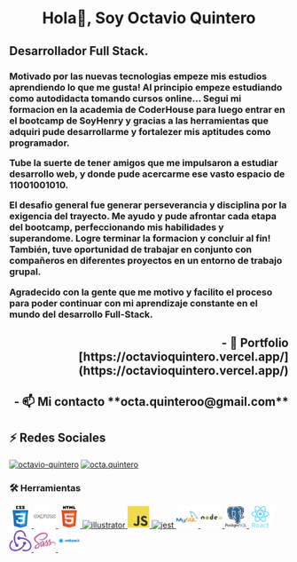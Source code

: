 <h1 align="center">Hola👋, Soy Octavio Quintero</h1>
<h2 align="left">Desarrollador Full Stack.</h2>

<h3 align="left">
Motivado por las nuevas tecnologias empeze mis estudios aprendiendo lo que me gusta! Al principio empeze estudiando como autodidacta tomando cursos online... Segui mi formacion en la academia de CoderHouse para luego entrar en el bootcamp de SoyHenry y gracias a las herramientas que adquiri pude desarrollarme y fortalezer mis aptitudes como programador.


Tube la suerte de tener amigos que me impulsaron a estudiar desarrollo web, y donde pude acercarme ese vasto espacio de 11001001010. 

 El desafio general fue generar perseverancia y disciplina por la exigencia del trayecto. Me ayudo y pude afrontar cada etapa del bootcamp, perfeccionando mis habilidades y superandome. Logre terminar la formacion y concluir al fin! También, tuve oportunidad de trabajar en conjunto con compañeros en diferentes proyectos en un entorno de trabajo grupal.

Agradecido con la gente que me motivo y facilito el proceso para poder continuar con mi aprendizaje constante en el mundo del desarrollo Full-Stack.</h3>

<h2 align="right">- 💼 Portfolio [https://octavioquintero.vercel.app/](https://octavioquintero.vercel.app/)</h2>

<h2 align="right">- 📫 Mi contacto **octa.quinteroo@gmail.com**</h2>

<h2 align="left">⚡ Redes Sociales</h2>
<p align="left">
<a href="https://linkedin.com/in/octavio-quintero" target="blank"><img align="center" src="https://raw.githubusercontent.com/rahuldkjain/github-profile-readme-generator/master/src/images/icons/Social/linked-in-alt.svg" alt="octavio-quintero" height="30" width="40" /></a>
<a href="https://instagram.com/octa.quintero" target="blank"><img align="center" src="https://raw.githubusercontent.com/rahuldkjain/github-profile-readme-generator/master/src/images/icons/Social/instagram.svg" alt="octa.quintero" height="30" width="40" /></a>
</p>

<h3 align="left">🛠 Herramientas</h3>
<p align="left">
  <a href="https://www.w3schools.com/css/" target="_blank" rel="noreferrer" >
    <img src="https://raw.githubusercontent.com/devicons/devicon/master/icons/css3/css3-original-wordmark.svg" alt="css3" width="40" height="40"/>
  </a>
  
  <a href="https://expressjs.com" target="_blank" rel="noreferrer">
    <img src="https://raw.githubusercontent.com/devicons/devicon/master/icons/express/express-original-wordmark.svg" alt="express" width="40" height="40"/>
  </a>
  
  <a href="https://www.w3.org/html/" target="_blank" rel="noreferrer">
    <img src="https://raw.githubusercontent.com/devicons/devicon/master/icons/html5/html5-original-wordmark.svg" alt="html5" width="40" height="40"/>
  </a>
  
  <a href="https://www.adobe.com/in/products/illustrator.html" target="_blank" rel="noreferrer">
    <img src="https://www.vectorlogo.zone/logos/adobe_illustrator/adobe_illustrator-icon.svg" alt="illustrator" width="40" height="40"/>
  </a>
  
  <a href="https://developer.mozilla.org/en-US/docs/Web/JavaScript" target="_blank" rel="noreferrer">
    <img src="https://raw.githubusercontent.com/devicons/devicon/master/icons/javascript/javascript-original.svg" alt="javascript" width="40" height="40"/>
  </a>
  
  <a href="https://jestjs.io" target="_blank" rel="noreferrer">
    <img src="https://www.vectorlogo.zone/logos/jestjsio/jestjsio-icon.svg" alt="jest" width="40" height="40"/>
  </a>
  
  <a href="https://www.mysql.com/" target="_blank" rel="noreferrer">
    <img src="https://raw.githubusercontent.com/devicons/devicon/master/icons/mysql/mysql-original-wordmark.svg" alt="mysql" width="40" height="40"/>
  </a>
  
  <a href="https://nodejs.org" target="_blank" rel="noreferrer">
    <img src="https://raw.githubusercontent.com/devicons/devicon/master/icons/nodejs/nodejs-original-wordmark.svg" alt="nodejs" width="40" height="40"/>
  </a>
  
  <a href="https://www.postgresql.org" target="_blank" rel="noreferrer">
    <img src="https://raw.githubusercontent.com/devicons/devicon/master/icons/postgresql/postgresql-original-wordmark.svg" alt="postgresql" width="40" height="40"/>
  </a>
  
  <a href="https://reactjs.org/" target="_blank" rel="noreferrer">
    <img src="https://raw.githubusercontent.com/devicons/devicon/master/icons/react/react-original-wordmark.svg" alt="react" width="40" height="40"/>
  </a>
  
  <a href="https://redux.js.org" target="_blank" rel="noreferrer">
    <img src="https://raw.githubusercontent.com/devicons/devicon/master/icons/redux/redux-original.svg" alt="redux" width="40" height="40"/>
  </a>
  
  <a href="https://sass-lang.com" target="_blank" rel="noreferrer">
    <img src="https://raw.githubusercontent.com/devicons/devicon/master/icons/sass/sass-original.svg" alt="sass" width="40" height="40"/>
  </a>
  
  <a href="https://webpack.js.org" target="_blank" rel="noreferrer">
    <img src="https://raw.githubusercontent.com/devicons/devicon/d00d0969292a6569d45b06d3f350f463a0107b0d/icons/webpack/webpack-original-wordmark.svg" alt="webpack" width="40" height="40"/>
  </a>
</p>
